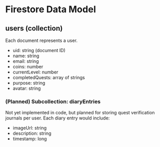# Firestore Data Model

## users (collection)
Each document represents a user.

- uid: string (document ID)
- name: string
- email: string
- coins: number
- currentLevel: number
- completedQuests: array of strings
- purpose: string
- avatar: string

<!-- Optional / Future -->
### (Planned) Subcollection: diaryEntries
Not yet implemented in code, but planned for storing quest verification journals per user.
Each diary entry would include:

- imageUrl: string
- description: string
- timestamp: long